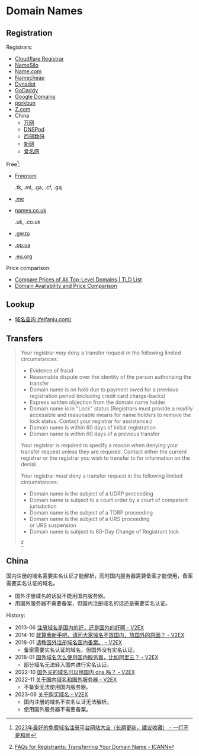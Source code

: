 # Domain Names
## Registration
Registrars:
- [Cloudflare Registrar](https://www.cloudflare.com/products/registrar/)
- [NameSilo](https://www.namesilo.com/)
- [Name.com](https://www.name.com/)
- [Namecheap](https://www.namecheap.com/)
- [Dynadot](https://www.dynadot.com/)
- [GoDaddy](https://www.godaddy.com/)
- [Google Domains](https://domains.google/)
- [porkbun](https://porkbun.com/)
- [Z.com](https://web.z.com/domain/)
- China
  - [万网](https://wanwang.aliyun.com/)
  - [DNSPod](https://www.dnspod.cn/)
  - [西部数码](https://www.west.cn/services/domain/)
  - [新网](https://www.xinnet.com/domain/domain.html)
  - [爱名网](https://www.22.cn/)

Free[^free-iyideng]:
- [Freenom](https://www.freenom.com/)
  
  .tk, .ml, .ga, .cf, .gq
- [.me](https://nc.me/)
- [names.co.uk](https://www.names.co.uk/)
  
  .uk, .co.uk
- [.gw.to](http://gw.to/)
- [.pp.ua](http://pp.ua/)
- [.eu.org](https://nic.eu.org/)

Price comparison:
- [Compare Prices of All Top-Level Domains | TLD List](https://tld-list.com/)
- [Domain Availability and Price Comparison](https://www.domcomp.com/)

## Lookup
- [域名查询 (feifanju.com)](https://lab.feifanju.com/domain-query/)

## Transfers
> Your registrar _may_ deny a transfer request in the following limited circumstances:
> 
> - Evidence of fraud
> - Reasonable dispute over the identity of the person authorizing the transfer
> - Domain name is on hold due to payment owed for a previous registration period (including credit card charge-backs)
> - Express written objection from the domain name holder
> - Domain name is in "Lock" status (Registrars must provide a readily accessible and reasonable means for name holders to remove the lock status. Contact your registrar for assistance.)
> - Domain name is within 60 days of initial registration
> - Domain name is within 60 days of a previous transfer
> 
> Your registrar is required to specify a reason when denying your transfer request unless they are required. Contact either the current registrar or the registrar you wish to transfer to for information on the denial.
> 
> Your registrar _must_ deny a transfer request in the following limited circumstances:
> 
> - Domain name is the subject of a UDRP proceeding
> - Domain name is subject to a court order by a court of competent jurisdiction
> - Domain name is the subject of a TDRP proceeding
> - Domain name is the subject of a URS proceeding or URS suspension
> - Domain name is subject to 60-Day Change of Registrant lock
> 
> [^icann-faq]

## China
国内注册的域名需要实名认证才能解析，同时国内服务器需要备案才能使用，备案需要实名认证的域名。
- 国外注册域名的话就不能用国内服务器。
- 用国外服务器不需要备案，但国内注册域名的话还是需要实名认证。

History:
- 2013-06 [注册域名是国内的好，还是国外的好啊 - V2EX](https://www.v2ex.com/t/70957)
- 2014-10 [就算我新手吧，请问大家域名不放国内，放国外的原因？ - V2EX](https://cn.v2ex.com/t/139120?p=1)
- 2018-01 [请教国外注册域名国内备案。 - V2EX](https://www.v2ex.com/t/419642)
  - 备案需要实名认证的域名，但国外没有实名认证。
- 2018-01 [国外域名怎么使用国内服务器，比如阿里云？ - V2EX](https://cn.v2ex.com/t/422870)
  - 部分域名无法转入国内进行实名认证。
- 2022-10 [国外买的域名可以用国内 dns 吗？ - V2EX](https://fast.v2ex.com/t/891461)
- 2022-11 [关于国内域名和国外服务器 - V2EX](https://www.v2ex.com/t/894891)
  - 不备案无法使用国内服务器。
- 2023-06 [关于购买域名 - V2EX](https://origin.v2ex.com/t/950703)
  - 国内注册的域名不实名认证无法解析。
  - 使用国外服务器不需要备案。


[^free-iyideng]: [2023年最好的免费域名注册平台网站大全（长期更新，建议收藏） - 一灯不是和尚](https://iyideng.net/welfare/best-free-domain-name-registration-platform.html)
[^icann-faq]: [FAQs for Registrants: Transferring Your Domain Name - ICANN](https://www.icann.org/resources/pages/name-holder-faqs-2017-10-10-en)